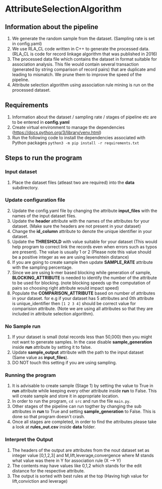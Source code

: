 # AttributeSelectionAlgorithm

## Information about the pipeline
1. We generate the random sample from the dataset. (Sampling rate is set in config.yaml)
2. We use RLA_CL code written in C++ to generate the processed data. (RLA_CL is code for record linkage algorithm that was published in 2016)
3. The processed data file which contains the dataset in format suitable for association analysis. This file would contain several transaction (generated by string comparison of record pairs) that are duplicate amd leading to mismatch. We prune them to improve the speed of the pipeline. 
4. Attribute selection algorithm using association rule mining is run on the processed dataset.


## Requirements 
1. Information about the dataset / sampling rate / stages of pipeline etc are to be entered in **config.yaml**
2. Create virtual environment to manage the dependencies (https://docs.python.org/3/library/venv.html) 
3. Run the following code to install the dependencies associated with Python packages
  `python3 -m pip install -r requirements.txt`

## Steps to run the program

### Input dataset
1. Place the dataset files (atleast two are required) into the **data** subdirectory.

### Update configuration file

2. Update the config.yaml file by changing the attribute **input_files** with the names of the input dataset files.
3. Update the **header** attribute  with the names of the attributes for your dataset. (Make sure the headers are not present in your dataset)
4. Change the **id_column** attribute to denote the unique identifier in your dataset.
5. Update the **THRESHOLD** with value suitable for your dataset (This would help program to correct link the records even when errors such as typos are present). The value is usually 1 or 2 (Please note this value should be a positive integer as we are using levenshtein distance)
6. If you are going to create sample then update **SAMPLE_RATE** attribute with the sampling percentage.
7. Since we are using k-mer based blocking while generation of sample, **BLOCKING_ATTRIBUTE** is needed to identify the number of the attribute to be used for blocking. (note blocking speeds up the computation of pairs so choosing right attribute would impact speed)
8. Populate the **COMPARISON_ATTRIBUTE** based on number of attributes in your dataset. for e.g if your dataset has 5 attributes and 0th attribute is unique_identifier then `[1 2 3 4]` should be correct value for comparision attribute. (Note we are using all attributes so that they are included in attribute selection algorithm).

### No Sample run
1. If your dataset is small (total records less than 50,000) then you might not want to generate samples. In the case disable **sample_generation** inside **run** attribute by setting it to false.
2. Update **sample_output** attribute with the path to the input dataset (Same value as **input_files**).
3. DO NOT touch this setting if you are using sampling.

### Running the program
1. It is advisable to create sample (Stage 1) by setting the value to True in **run** attribute while keeping every other attribute inside **run** to False. This will create sample and store it in appropriate location.
2. In order to run the program, `cd src` and run the file `main.py`. 
3. Other stages of the pipeline can run togther by changing the sub attributes in **run** to True and setting **sample_generation** to False. This is done so that program doesn't crash.
4. Once all stages are completed, in order to find the attributes please take a look at **rules_out.csv** inside **data** folder.

### Interpret the Output
1. The headers of the output are attributes from the nout dataset set as integer value [0,1,2,3] and M,lift,leverage,convergence where M stands what value was there in Y for association rule (X --> Y)
2. The contents may have values like 0,1,2 which stands for the edit distance for the respective attribute.
3. The output is sorted with best rules at the top (Having high value for lift,conviction and leverage)
   

